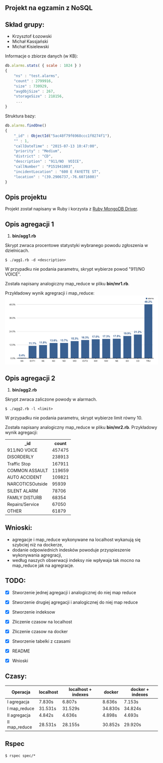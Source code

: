 ## Projekt na egzamin z NoSQL

Skład grupy:
-------
- Krzysztof Łozowski
- Michał Kassjański
- Michał Kisielewski


Informacje o zbiorze danych (w KB):
```js
db.alarms.stats( { scale : 1024 } )
{
	"ns" : "test.alarms",
	"count" : 2799916,
	"size" : 730929,
	"avgObjSize" : 267,
	"storageSize" : 218156,
	 ...
}
```

Struktura bazy:
```js
db.alarms.findOne()
{
	"_id" : ObjectId("5ac48f79f6968ccc1f0274f1"),
	"" : 1,
	"callDateTime" : "2015-07-13 10:47:00",
	"priority" : "Medium",
	"district" : "CD",
	"description" : "911/NO  VOICE",
	"callNumber" : "P151941003",
	"incidentLocation" : "600 E FAYETTE ST",
	"location" : "(39.2906737,-76.6071600)"
}
```
Opis projektu
-------
Projekt został napisany w Ruby i korzysta z [Ruby MongoDB Driver](https://docs.mongodb.com/ruby-driver/master/).

Opis agregacji 1
-------
1. **bin/agg1.rb**

Skrypt zwraca procentowe statystyki wybranego powodu zgłoszenia w dzielnicach.
```
$ ./agg1.rb -d <description>
```
W przypadku nie podania parametru, skrypt wybierze powod "911/NO  VOICE".

Została napisany analogiczny map_reduce w pliku **bin/mr1.rb**.

Przykładowy wynik agregracji i map_reduce:
![alt text](https://raw.githubusercontent.com/mkassjanski/nosql-egzamin/master/image.png "Logo Title Text 1")

Opis agregacji 2
-------
1. **bin/agg2.rb**

Skrypt zwraca zaliczone powody w alarmach.
```
$ ./agg2.rb -l <limit>
```
W przypadku nie podania parametru, skrypt wybierze limit równy 10.

Została napisany analogiczny map_reduce w pliku **bin/mr2.rb**.
Przykładowy wynik agregacji:
<table>
  <tr>
    <th>_id</th>
    <th>count</th>
  </tr>
  <tr>
    <td>911/NO  VOICE</td>
    <td>457475</td>
  </tr>
  <tr>
    <td>DISORDERLY</td>
    <td>238913</td>
  </tr>
  <tr>
    <td>Traffic Stop</td>
    <td>167911</td>
  </tr>
  <tr>
    <td>COMMON ASSAULT</td>
    <td>119659</td>
  </tr>
  <tr>
    <td>AUTO ACCIDENT</td>
    <td>109821</td>
  </tr>
  <tr>
    <td>NARCOTICSOutside</td>
    <td>95939</td>
  </tr>
  <tr>
    <td>SILENT ALARM</td>
    <td>78706</td>
  </tr>
  <tr>
    <td>FAMILY DISTURB</td>
    <td>68354</td>
  </tr>
  <tr>
    <td>Repairs/Service</td>
    <td>67050</td>
  </tr>
  <tr>
    <td>OTHER</td>
    <td>61879</td>
  </tr>
</table>
<to_s/>

Wnioski:
-------
- agregacje i map_reduce wykonywane na localhost wykanują się szybciej niż na dockerze,
- dodanie odpowiednich indesków powoduje przyspieszenie wykonywania agregracji,
- według naszych obserwacji indeksy nie wpływaja tak mocno na map_reduce jak na agregracje.


TODO:
-------
- [x] Stworzenie jednej agregacji i analogicznej do niej map reduce
- [x] Stworzenie drugiej agregacji i analogicznej do niej map reduce
- [x] Stworzenie indeksow
- [x] Zliczenie czasow na localhost
- [x] Zliczenie czasow na docker
- [x] Stworzenie tabelki z czasami
- [x] README
- [x] Wnioski


Czasy:
-------
| Operacja | localhost | localhost + indexes | docker | docker + indexes |
| --- | --- | --- | --- | --- |
| I agregacja | 7.830s | 6.807s | 8.636s | 7.153s |
| I map_reduce | 31.531s | 31.529s | 34.830s | 34.824s |
| II agregacja | 4.842s | 4.636s | 4.898s| 4.693s |
| II map_reduce | 28.531s | 28.155s| 30.852s | 29.920s |

Rspec
----------

```
$ rspec spec/*
```
